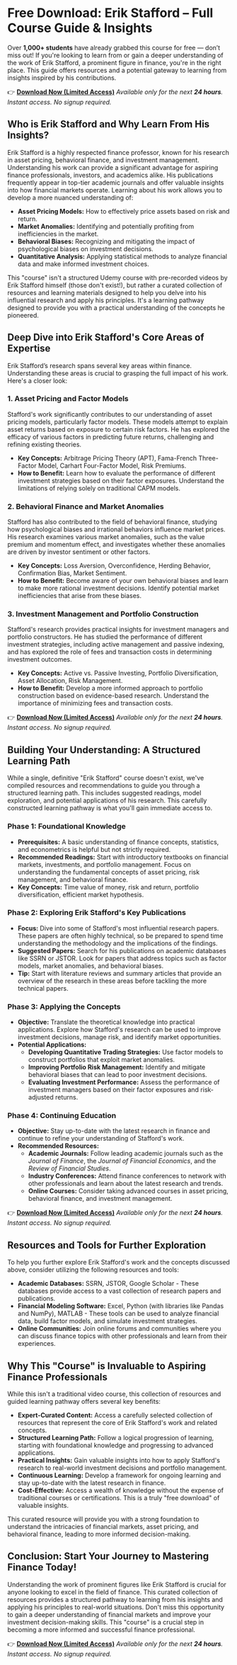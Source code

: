 # Free Download: Erik Stafford – Full Course Guide & Insights

Over **1,000+ students** have already grabbed this course for free — don’t miss out! If you're looking to learn from or gain a deeper understanding of the work of Erik Stafford, a prominent figure in finance, you're in the right place. This guide offers resources and a potential gateway to learning from insights inspired by his contributions.

👉 [**Download Now (Limited Access)**](https://udemywork.com/erik-stafford)
_Available only for the next **24 hours**. Instant access. No signup required._

## Who is Erik Stafford and Why Learn From His Insights?

Erik Stafford is a highly respected finance professor, known for his research in asset pricing, behavioral finance, and investment management. Understanding his work can provide a significant advantage for aspiring finance professionals, investors, and academics alike. His publications frequently appear in top-tier academic journals and offer valuable insights into how financial markets operate. Learning about his work allows you to develop a more nuanced understanding of:

*   **Asset Pricing Models:** How to effectively price assets based on risk and return.
*   **Market Anomalies:** Identifying and potentially profiting from inefficiencies in the market.
*   **Behavioral Biases:** Recognizing and mitigating the impact of psychological biases on investment decisions.
*   **Quantitative Analysis:** Applying statistical methods to analyze financial data and make informed investment choices.

This "course" isn't a structured Udemy course with pre-recorded videos by Erik Stafford himself (those don't exist!), but rather a curated collection of resources and learning materials designed to help you delve into his influential research and apply his principles. It's a learning pathway designed to provide you with a practical understanding of the concepts he pioneered.

## Deep Dive into Erik Stafford's Core Areas of Expertise

Erik Stafford’s research spans several key areas within finance. Understanding these areas is crucial to grasping the full impact of his work. Here's a closer look:

### 1. Asset Pricing and Factor Models

Stafford's work significantly contributes to our understanding of asset pricing models, particularly factor models. These models attempt to explain asset returns based on exposure to certain risk factors. He has explored the efficacy of various factors in predicting future returns, challenging and refining existing theories.

*   **Key Concepts:** Arbitrage Pricing Theory (APT), Fama-French Three-Factor Model, Carhart Four-Factor Model, Risk Premiums.
*   **How to Benefit:** Learn how to evaluate the performance of different investment strategies based on their factor exposures. Understand the limitations of relying solely on traditional CAPM models.

### 2. Behavioral Finance and Market Anomalies

Stafford has also contributed to the field of behavioral finance, studying how psychological biases and irrational behaviors influence market prices. His research examines various market anomalies, such as the value premium and momentum effect, and investigates whether these anomalies are driven by investor sentiment or other factors.

*   **Key Concepts:** Loss Aversion, Overconfidence, Herding Behavior, Confirmation Bias, Market Sentiment.
*   **How to Benefit:** Become aware of your own behavioral biases and learn to make more rational investment decisions. Identify potential market inefficiencies that arise from these biases.

### 3. Investment Management and Portfolio Construction

Stafford's research provides practical insights for investment managers and portfolio constructors. He has studied the performance of different investment strategies, including active management and passive indexing, and has explored the role of fees and transaction costs in determining investment outcomes.

*   **Key Concepts:** Active vs. Passive Investing, Portfolio Diversification, Asset Allocation, Risk Management.
*   **How to Benefit:** Develop a more informed approach to portfolio construction based on evidence-based research. Understand the importance of minimizing fees and transaction costs.

👉 [**Download Now (Limited Access)**](https://udemywork.com/erik-stafford)
_Available only for the next **24 hours**. Instant access. No signup required._

## Building Your Understanding: A Structured Learning Path

While a single, definitive "Erik Stafford" course doesn't exist, we've compiled resources and recommendations to guide you through a structured learning path. This includes suggested readings, model exploration, and potential applications of his research. This carefully constructed learning pathway is what you'll gain immediate access to.

### Phase 1: Foundational Knowledge

*   **Prerequisites:** A basic understanding of finance concepts, statistics, and econometrics is helpful but not strictly required.
*   **Recommended Readings:** Start with introductory textbooks on financial markets, investments, and portfolio management. Focus on understanding the fundamental concepts of asset pricing, risk management, and behavioral finance.
*   **Key Concepts:** Time value of money, risk and return, portfolio diversification, efficient market hypothesis.

### Phase 2: Exploring Erik Stafford's Key Publications

*   **Focus:** Dive into some of Stafford's most influential research papers. These papers are often highly technical, so be prepared to spend time understanding the methodology and the implications of the findings.
*   **Suggested Papers:** Search for his publications on academic databases like SSRN or JSTOR. Look for papers that address topics such as factor models, market anomalies, and behavioral biases.
*   **Tip:** Start with literature reviews and summary articles that provide an overview of the research in these areas before tackling the more technical papers.

### Phase 3: Applying the Concepts

*   **Objective:** Translate the theoretical knowledge into practical applications. Explore how Stafford's research can be used to improve investment decisions, manage risk, and identify market opportunities.
*   **Potential Applications:**
    *   **Developing Quantitative Trading Strategies:** Use factor models to construct portfolios that exploit market anomalies.
    *   **Improving Portfolio Risk Management:** Identify and mitigate behavioral biases that can lead to poor investment decisions.
    *   **Evaluating Investment Performance:** Assess the performance of investment managers based on their factor exposures and risk-adjusted returns.

### Phase 4: Continuing Education

*   **Objective:** Stay up-to-date with the latest research in finance and continue to refine your understanding of Stafford's work.
*   **Recommended Resources:**
    *   **Academic Journals:** Follow leading academic journals such as the *Journal of Finance*, the *Journal of Financial Economics*, and the *Review of Financial Studies*.
    *   **Industry Conferences:** Attend finance conferences to network with other professionals and learn about the latest research and trends.
    *   **Online Courses:** Consider taking advanced courses in asset pricing, behavioral finance, and investment management.

👉 [**Download Now (Limited Access)**](https://udemywork.com/erik-stafford)
_Available only for the next **24 hours**. Instant access. No signup required._

## Resources and Tools for Further Exploration

To help you further explore Erik Stafford's work and the concepts discussed above, consider utilizing the following resources and tools:

*   **Academic Databases:** SSRN, JSTOR, Google Scholar - These databases provide access to a vast collection of research papers and publications.
*   **Financial Modeling Software:** Excel, Python (with libraries like Pandas and NumPy), MATLAB - These tools can be used to analyze financial data, build factor models, and simulate investment strategies.
*   **Online Communities:** Join online forums and communities where you can discuss finance topics with other professionals and learn from their experiences.

## Why This "Course" is Invaluable to Aspiring Finance Professionals

While this isn't a traditional video course, this collection of resources and guided learning pathway offers several key benefits:

*   **Expert-Curated Content:** Access a carefully selected collection of resources that represent the core of Erik Stafford's work and related concepts.
*   **Structured Learning Path:** Follow a logical progression of learning, starting with foundational knowledge and progressing to advanced applications.
*   **Practical Insights:** Gain valuable insights into how to apply Stafford's research to real-world investment decisions and portfolio management.
*   **Continuous Learning:** Develop a framework for ongoing learning and stay up-to-date with the latest research in finance.
*   **Cost-Effective:** Access a wealth of knowledge without the expense of traditional courses or certifications. This is a truly "free download" of valuable insights.

This curated resource will provide you with a strong foundation to understand the intricacies of financial markets, asset pricing, and behavioral finance, leading to more informed decision-making.

## Conclusion: Start Your Journey to Mastering Finance Today!

Understanding the work of prominent figures like Erik Stafford is crucial for anyone looking to excel in the field of finance. This curated collection of resources provides a structured pathway to learning from his insights and applying his principles to real-world situations. Don't miss this opportunity to gain a deeper understanding of financial markets and improve your investment decision-making skills. This "course" is a crucial step in becoming a more informed and successful finance professional.

👉 [**Download Now (Limited Access)**](https://udemywork.com/erik-stafford)
_Available only for the next **24 hours**. Instant access. No signup required._
